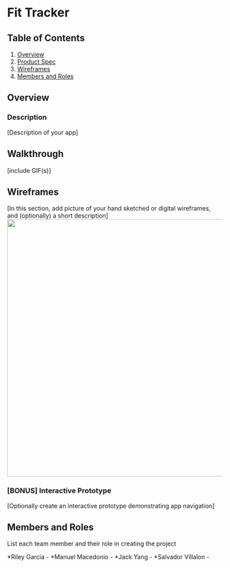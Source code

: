 # Fit Tracker

## Table of Contents
1. [Overview](#Overview)
1. [Product Spec](#Product-Spec)
1. [Wireframes](#Wireframes)
2. [Members and Roles](#Roles)

## Overview
### Description
[Description of your app]

## Walkthrough
[include GIF(s)]

## Wireframes
[In this section, add picture of your hand sketched or digital wireframes, and (optionally) a short description]
<img src="YOUR_WIREFRAME_IMAGE_URL" width=600>

### [BONUS] Interactive Prototype
[Optionally create an interactive prototype demonstrating app navigation]

## Members and Roles
List each team member and their role in creating the project

*Riley Garcia - 
*Manuel Macedonio - 
*Jack Yang - 
*Salvador Villalon - 
